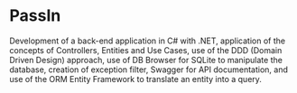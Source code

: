 # PassIn

Development of a back-end application in C# with .NET, application of the concepts of Controllers, Entities and Use Cases, use of the DDD (Domain Driven Design) approach, use of DB Browser for SQLite to manipulate the database, creation of exception filter, Swagger for API documentation, and use of the ORM Entity Framework to translate an entity into a query.
